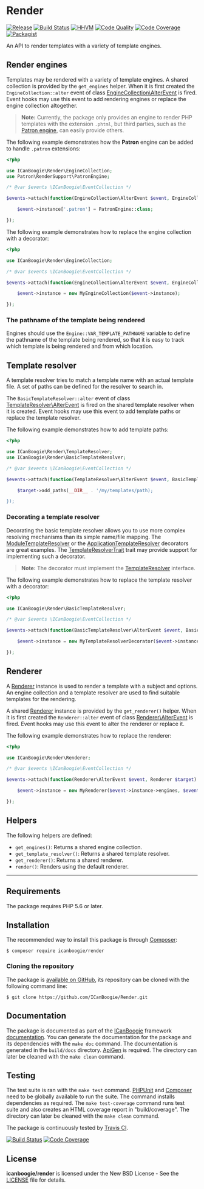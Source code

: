 # Render

[![Release](https://img.shields.io/packagist/v/icanboogie/render.svg)](https://github.com/ICanBoogie/Render/releases)
[![Build Status](https://img.shields.io/travis/ICanBoogie/Render/0.6.svg)](http://travis-ci.org/ICanBoogie/Render)
[![HHVM](https://img.shields.io/hhvm/icanboogie/render.svg)](http://hhvm.h4cc.de/package/icanboogie/render)
[![Code Quality](https://img.shields.io/scrutinizer/g/ICanBoogie/Render/0.6.svg)](https://scrutinizer-ci.com/g/ICanBoogie/Render)
[![Code Coverage](https://img.shields.io/coveralls/ICanBoogie/Render/0.6.svg)](https://coveralls.io/r/ICanBoogie/Render)
[![Packagist](https://img.shields.io/packagist/dt/icanboogie/render.svg)](https://packagist.org/packages/icanboogie/render)

An API to render templates with a variety of template engines.





## Render engines

Templates may be rendered with a variety of template engines. A shared collection is provided by
the `get_engines` helper. When it is first created the `EngineCollection::alter` event of class
[EngineCollection\AlterEvent][] is fired. Event hooks may use this event to add rendering engines
or replace the engine collection altogether.

> **Note:** Currently, the package only provides an engine to render PHP templates with the extension
`.phtml`, but third parties, such as the [Patron engine][], can easily provide others.

The following example demonstrates how the **Patron** engine can be added to handle `.patron`
extensions:

```php
<?php

use ICanBoogie\Render\EngineCollection;
use Patron\RenderSupport\PatronEngine;

/* @var $events \ICanBoogie\EventCollection */

$events->attach(function(EngineCollection\AlterEvent $event, EngineCollection $target) {

	$event->instance['.patron'] = PatronEngine::class;

});
```

The following example demonstrates how to replace the engine collection with a decorator:

```php
<?php

use ICanBoogie\Render\EngineCollection;

/* @var $events \ICanBoogie\EventCollection */

$events->attach(function(EngineCollection\AlterEvent $event, EngineCollection $target) {

	$event->instance = new MyEngineCollection($event->instance);

});
```




### The pathname of the template being rendered

Engines should use the `Engine::VAR_TEMPLATE_PATHNAME` variable to define the pathname of the
template being rendered, so that it is easy to track which template is being rendered and from
which location.





## Template resolver

A template resolver tries to match a template name with an actual template file. A set of paths
can be defined for the resolver to search in.

The `BasicTemplateResolver::alter` event of class [TemplateResolver\AlterEvent][] is fired on the
shared template resolver when it is created. Event hooks may use this event to add template paths
or replace the template resolver.

The following example demonstrates how to add template paths:

```php
<?php

use ICanBoogie\Render\TemplateResolver;
use ICanBoogie\Render\BasicTemplateResolver;

/* @var $events \ICanBoogie\EventCollection */

$events->attach(function(TemplateResolver\AlterEvent $event, BasicTemplateResolver $target) {

	$target->add_paths(__DIR__ . '/my/templates/path);

});
```





### Decorating a template resolver

Decorating the basic template resolver allows you to use more complex resolving mechanisms than
its simple name/file mapping. The [ModuleTemplateResolver][] or
the [ApplicationTemplateResolver][] decorators are great examples. The [TemplateResolverTrait][]
trait may provide support  for implementing such a decorator.

> **Note:** The decorator must implement the [TemplateResolver][] interface.

The following example demonstrates how to replace the template resolver with a decorator:

```php
<?php

use ICanBoogie\Render\BasicTemplateResolver;

/* @var $events \ICanBoogie\EventCollection */

$events->attach(function(BasicTemplateResolver\AlterEvent $event, BasicTemplateResolver $target) {

	$event->instance = new MyTemplateResolverDecorator($event->instance);

});
```





## Renderer

A [Renderer][] instance is used to render a template with a subject and options. An engine
collection and a template resolver are used to find suitable templates for the rendering.

A shared [Renderer][] instance is provided by the `get_renderer()` helper. When it is first
created the `Renderer::alter` event of class [Renderer\AlterEvent][] is fired. Event hooks may use
this event to alter the renderer or replace it.

The following example demonstrates how to replace the renderer:

```php
<?php

use ICanBoogie\Render\Renderer;

/* @var $events \ICanBoogie\EventCollection */

$events->attach(function(Renderer\AlterEvent $event, Renderer $target) {

	$event->instance = new MyRenderer($event->instance->engines, $event->instance->template_resolver);

});
```





## Helpers

The following helpers are defined:

- `get_engines()`: Returns a shared engine collection.
- `get_template_resolver()`: Returns a shared template resolver.
- `get_renderer()`: Returns a shared renderer.
- `render()`: Renders using the default renderer.





----------





## Requirements

The package requires PHP 5.6 or later.





## Installation

The recommended way to install this package is through [Composer](http://getcomposer.org/):

```
$ composer require icanboogie/render
```





### Cloning the repository

The package is [available on GitHub](https://github.com/ICanBoogie/Render), its repository can
be cloned with the following command line:

	$ git clone https://github.com/ICanBoogie/Render.git





## Documentation

The package is documented as part of the [ICanBoogie][] framework
[documentation][]. You can generate the documentation for the package and its dependencies with
the `make doc` command. The documentation is generated in the `build/docs` directory.
[ApiGen](http://apigen.org/) is required. The directory can later be cleaned with
the `make clean` command.





## Testing

The test suite is ran with the `make test` command. [PHPUnit](https://phpunit.de/) and
[Composer](http://getcomposer.org/) need to be globally available to run the suite.
The command installs dependencies as required. The `make test-coverage` command runs test suite
and also creates an HTML coverage report in "build/coverage". The directory can later be cleaned
with the `make clean` command.

The package is continuously tested by [Travis CI](http://about.travis-ci.org/).

[![Build Status](https://img.shields.io/travis/ICanBoogie/Render/0.6.svg)](https://travis-ci.org/ICanBoogie/Render)
[![Code Coverage](https://img.shields.io/coveralls/ICanBoogie/Render/0.6.svg)](https://coveralls.io/r/ICanBoogie/Render)





## License

**icanboogie/render** is licensed under the New BSD License - See the [LICENSE](LICENSE) file for details.





[ApplicationTemplateResolver]: https://icanboogie.org/api/bind-render/0.6/class-ICanBoogie.Binding.Render.ApplicationTemplateResolver.html
[ModuleTemplateResolver]:      https://icanboogie.org/api/module/3.0/class-ICanBoogie.Module.ModuleTemplateResolver.html
[documentation]:               https://icanboogie.org/api/render/0.6/
[EngineCollection\AlterEvent]: https://icanboogie.org/api/render/0.6/class-ICanBoogie.Render.EngineCollection.AlterEvent.html
[TemplateResolver\AlterEvent]: https://icanboogie.org/api/render/0.6/class-ICanBoogie.Render.TemplateResolver.AlterEvent.html
[Renderer]:                    https://icanboogie.org/api/render/0.6/class-ICanBoogie.Render.Renderer.AlterEvent.html
[Renderer\AlterEvent]:         https://icanboogie.org/api/render/0.6/class-ICanBoogie.Render.Renderer.AlterEvent.html
[TemplateResolver]:            https://icanboogie.org/api/render/0.6/class-ICanBoogie.Render.TemplateResolver.AlterEvent.html
[TemplateResolverTrait]:       https://icanboogie.org/api/render/0.6/class-ICanBoogie.Render.TemplateResolverTrait.AlterEvent.html
[ICanBoogie]:                  https://github.com/ICanBoogie\ICanBoogie
[Patron engine]:               https://github.com/Icybee/PatronViewSupport
